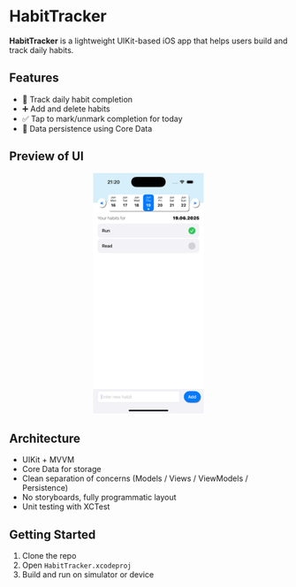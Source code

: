 # HabitTracker

**HabitTracker** is a lightweight UIKit-based iOS app that helps users build and track daily habits.

## Features

- 📆 Track daily habit completion
- ➕ Add and delete habits
- ✅ Tap to mark/unmark completion for today
- 💾 Data persistence using Core Data

## Preview of UI

<p align="center">
  <img src="Screenshots/1_main_interface.png" width="200"/>
</p>

## Architecture

- UIKit + MVVM
- Core Data for storage
- Clean separation of concerns (Models / Views / ViewModels / Persistence)
- No storyboards, fully programmatic layout
- Unit testing with XCTest

## Getting Started

1. Clone the repo
2. Open `HabitTracker.xcodeproj`
3. Build and run on simulator or device
